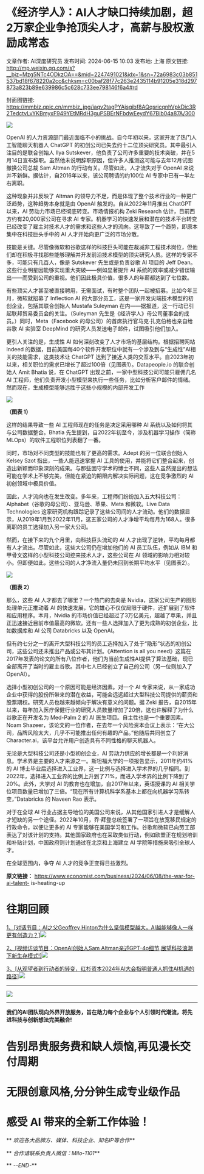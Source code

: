 # 《经济学人》：AI人才缺口持续加剧，超2万家企业争抢顶尖人才，高薪与股权激励成常态

文章作者: AI深度研究员
发布时间: 2024-06-15 10:03
发布地: 上海
原文链接: http://mp.weixin.qq.com/s?__biz=Mzg5NTc4ODkzOA==&mid=2247491021&idx=1&sn=72a6983c03b851537bd18f678220a2cc&chksm=c00baf28f77c263e2435114b91205e318d297873a823b89e639986c5c628c733ee798146f6a4#rd

封面图链接: https://mmbiz.qpic.cn/mmbiz_jpg/iaqv2tagPYAjsgibf8AQqsricqnhVpkDic3R2TedctvLvYKBmyxF949YEtMRdH3guPSBErNFbdwEeydY67Bib04a87A/300

![](https://mmbiz.qpic.cn/mmbiz_png/iaqv2tagPYAjsgibf8AQqsricqnhVpkDic3R3VXg5jIJVGpRTotndAW9icY7pAqZ1ggNicJb14W2ZPWQsQz1bCxqribDA/640?wx_fmt=png&from=appmsg)

OpenAI 的人力资源部门最近面临不小的挑战。自今年初以来，这家开发了热门人工智能聊天机器人 ChatGPT
的初创公司已失去约十二位顶尖研究员。其中最引人注目的是联合创始人 Ilya
Sutskever，他负责了公司许多重要的技术突破，并在5月14日宣布辞职。虽然他未说明辞职原因，但许多人推测这可能与去年12月试图撤换公司总裁 Sam
Altman 的行动有关。尽管如此，人才流失对于 OpenAI 来说并不新鲜。据估计，自2016年以来，该公司聘请的约100位 AI
专家中已有一半左右离职。

这种现象并非反映了 Altman 的领导力不足，而是体现了整个技术行业的一种更广泛趋势，这种趋势本身就是由 OpenAI 触发的。自从2022年11月推出
ChatGPT 以来，AI 劳动力市场已经彻底转变。市场情报机构 Zeki Research 估计，目前西方约有20,000家公司在寻求 AI
专家。机器学习的快速发展和潜在的技术平台转变已经改变了雇主对技术人才的需求和这些人才的流向。这导致了一个趋势，即原本集中在科技巨头手中的 AI
人才开始向更广泛的市场分散。

技能是关键。尽管像微软和谷歌这样的科技巨头可能在裁减非工程技术岗位，但他们却在积极寻找那些能够理解并开发前沿技术模型的顶尖研究人员。这样的专家不多，可能只有几百人，像是
Sutskever 先生或是负责谷歌 AI 项目的 Jeff Dean。这些行业明星因能够实现重大突破——例如显著提升 AI
系统的效率或减少错误输出——而受到公司的重视。他们因此极具价值，很多人的年薪都达到了七位数。

有些顶尖人才甚至被直接聘用，无需面试，有时整个团队一起被招募。比如今年三月，微软就招募了 Inflection AI
的大部分员工，这是一家开发尖端技术模型的初创企业，包括其联合创始人 Mustafa Suleyman
在内——据报道，这一行动已引起联邦贸易委员会的关注。（Suleyman 先生是《经济学人》母公司董事会的成员。）同时，Meta（Facebook
的母公司）的首席执行官马克·扎克伯格也亲自给谷歌 AI 实验室 DeepMind 的研究人员发送电子邮件，试图吸引他们加入。

更引人关注的是，生成性 AI 如何深刻改变了人才市场的基层结构。根据招聘网站 Indeed
的数据，目前美国每40个软件开发职位中就有一个涉及到与“生成性”AI相关的技能需求，这类技术让 ChatGPT
达到了接近人类的交互水平。自2023年初以来，相关职位的需求已增长了超过100倍（见图表1）。Datapeople.io 的联合创始人 Amit
Bhatia 说，在 ChatGPT 出现之前，一家中型科技公司可能只雇佣几名 AI
工程师，他们负责开发小型模型来执行一些任务，比如分析客户邮件的情绪。然而现在，生成模型能够远胜于这些小规模的内部开发工作

![](https://mmbiz.qpic.cn/mmbiz_png/iaqv2tagPYAjsgibf8AQqsricqnhVpkDic3RJp9POuPuqLnItWaCZIWWOK9mhFgSH0Xcz968kk0T1V4MdKlsBoqeHg/640?wx_fmt=png&from=appmsg)

**（图表 1）**

  

这样的结果导致一些 AI 工程师现在的任务是决定采用哪种 AI 系统以及如何将其与公司数据整合。Bhatia
先生提到，自2022年初至今，涉及机器学习操作（简称 MLOps）的软件工程职位列表翻了一番。

同时，市场对不同类型的技能也有了更高的需求。Adept 的另一位联合创始人 Kelsey Szot 指出，一些人能迅速掌握 AI
工具的使用，并能将它们整合起来，创造出新颖而印象深刻的成果。与那些固守学术的博士不同，这些人虽然提出的想法可能在学术上不够完美，但能在紧迫的期限内解决实际问题，这在竞争激烈的
AI 初创领域中极具价值。

因此，人才流向也在发生改变。多年来，工程师们纷纷加入五大科技公司：Alphabet（谷歌的母公司）、亚马逊、苹果、Meta 和微软。Live Data
Technologies
这家研究机构跟踪记录了这些公司间的人才流动。他们的数据显示，从2019年1月到2022年11月，这五家公司的人才净增平均每月为168人。很多离职的员工选择加入另一家大公司。

然而，在接下来的九个月里，向科技巨头流动的 AI 人才出现了逆转，平均每月都有人才流出。尽管如此，这些大公司仍在增加他们的 AI 员工队伍，例如从 IBM
和甲骨文这样的小型科技公司挖来技术人才，这些公司在 AI 领域的影响力相对较小。但即便如此，这些公司的人才净流入量仍未回到长期平均水平（见图表2）。

![](https://mmbiz.qpic.cn/mmbiz_png/iaqv2tagPYAjsgibf8AQqsricqnhVpkDic3RCMqWZLsetqtl0OBKQI3ajkregm0mee2DqjYl1k4z0ESd1weNBQbSJw/640?wx_fmt=png&from=appmsg)

**（图表 2）**

  

那么，这些 AI 人才都去了哪里？一个热门的去向是 Nvidia，这家公司生产的图形处理单元正推动着 AI
的快速发展，它的雄心不仅仅局限于硬件，还扩展到了软件和应用程序。本月，Nvidia
的市场价值已经超过了3万亿美元，超越了苹果，并且正迅速接近目前市值最高的微软。还有一些人选择加入了更为成熟的初创企业，比如数据库和 AI 公司
Databricks 以及 OpenAI。

但有约七分之一的离开大型科技公司的员工选择加入了处于“隐形”状态的初创公司，这些公司还未推出产品或公布其计划。《Attention is all you
need》这篇在2017年发表的论文的所有八位作者，他们为当前生成性AI提供了算法基础，现已全部离开了当时的雇主谷歌。其中七人已经创立了自己的公司（另一位则加入了
OpenAI）。

选择小型初创公司的一个原因可能是经济因素。对一个 AI
专家来说，从一家成功企业中获得的股份所带来的潜在收益，可能会远远超过大型科技公司提供的薪资和股票期权。研究人员也越来越倾向于解决有意义的问题。据 Zeki
报告，自2015年以来，每年加入医疗保健行业的研究人员数量增加了20倍，这也许解释了为什么谷歌正在开发名为 Med-Palm 2 的 AI
医生项目。自主性也是一个重要因素。Noam
Shazeer，该论文的一位作者，在去年一个风险资本会议上表示：“在大公司，品牌风险太大，几乎不可能推出任何有趣的产品。”他随后共同创立了
Character.ai，该平台允许用户创造具有不同性格的聊天机器人。

无论是大型科技公司还是小型初创企业，AI 劳动力供应的增长都是一个利好消息。学术界是主要的人才来源之一。斯坦福大学的一项报告显示，2011年约41%的 AI
博士毕业后选择进入工业界，这一比例与选择进入学术界的几乎相同。到2022年，选择进入工业界的比例上升到了71%，而进入学术界的比例下降到了20%。此外，大学对
AI 的教育也在增加，自2017年以来，英语授课的 AI
相关学位项目数量已增加了三倍。“现在所有计算机科学系基本上都在向机器学习系转变，”Databricks 的 Naveen Rao 表示。

对于在全球 AI
行业占据主导地位的美国公司来说，从其他国家引进人才是缓解人才短缺的另一个途径。2022年10月，乔·拜登总统签署了一项旨在放宽移民规定的行政命令，以便让更多的
AI
专家能够在美国学习和工作。谷歌和微软已向劳工部表达了对该计划的支持。其他国家政府也在采取类似行动，例如欧盟正在规划培训和补贴计划，中国政府则计划通过在北京和上海建立
AI 学院等措施来吸引全球人才。

在全球范围内，争夺 AI 人才的竞争正变得日益激烈。

  

**原文链接：** https://www.economist.com/business/2024/06/08/the-war-for-ai-talent-
is-heating-up

# 往期回顾

[1、[对话节目：AI之父Geoffrey
Hinton为什么坚信模型越大，AI越能够像人一样更有创造力？]![](https://mmbiz.qpic.cn/mmbiz_png/iaqv2tagPYAjsgibf8AQqsricqnhVpkDic3RAdEIHHTVz5gUOUMXu8oYDadlyVb4M8N4zoJnNaZGSiamRRnJNic97S0A/640?wx_fmt=png&from=appmsg)](https://mp.weixin.qq.com/s?__biz=Mzg5NTc4ODkzOA==&mid=2247490393&idx=1&sn=1f326befbceb9f158ed0a0af4b2500f8&chksm=c00ba9bcf77c20aacd95c53dac49ddb0766d6ac03c00d394a228d32d496d2ed6e8831eb468b8&scene=21#wechat_redirect)

[2、[视频访谈节目：OpenAI创始人Sam
Altman亲述GPT-4o细节,展望科技浪潮下新生存模式!]![](https://mmbiz.qpic.cn/mmbiz_png/iaqv2tagPYAjsgibf8AQqsricqnhVpkDic3Rk6QezMAS1A1oNBuajleGuv3ssODSGxdbPwmWrojsGAzlhmzGAun2YA/640?wx_fmt=png&from=appmsg)](https://mp.weixin.qq.com/s?__biz=Mzg5NTc4ODkzOA==&mid=2247490338&idx=1&sn=56ad0861af3bd36997324913c95cebc8&chksm=c00ba9c7f77c20d12f9b7ecd19e07cc34934a430ce7bcb7206ff939efd5a4382eedcded9b1ec&scene=21#wechat_redirect)

[3、[从观望者到行动者的转变，红杉资本2024年AI大会指明普通人抓住AI机遇的路径]![](https://mmbiz.qpic.cn/mmbiz_png/iaqv2tagPYAjsgibf8AQqsricqnhVpkDic3RY5tRWUcMxMrKZRLYsz2E9etneYgxgQd6hAiaWicY0g08Gmr290WFyicjA/640?wx_fmt=png&from=appmsg)](https://mp.weixin.qq.com/s?__biz=Mzg5NTc4ODkzOA==&mid=2247489090&idx=1&sn=35b4df58a275f7ed62074ec183e28f3c&chksm=c00ba4a7f77c2db193fc8efcd78a3327f3cb92db6b595b26d1bbb9cdbaee0a0d717a2f6f860e&scene=21#wechat_redirect)

* * *

![](https://mmbiz.qpic.cn/mmbiz_png/iaqv2tagPYAhtRhTOjz2QwH4dIlC3YUcYbaicMEwjqQqh06Yhdd7EH3r9wiaMRArLz0a6Zhx6uiaUD7hguPfbY0nAg/640?wx_fmt=png&from=appmsg)

****

**我们的AI团队现向外界开放服务，旨在助力每个企业与个人引领时代潮流，将先进科技与创新想法完美融合!**

#  告别昂贵服务费和缺人烦恼,再见漫长交付周期

# 无限创意风格,分分钟生成专业级作品

# 感受 AI 带来的全新工作体验！

** _欢迎各大品牌方、媒体、科技企业、知名IP等合作_**

** _合作请联系负责人微信：Milo-1101_**

** _\--END-_**

